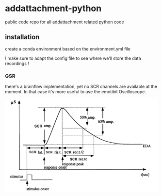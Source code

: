 # addattachment-python
public code repo for all addattachment related python code

## installation

create a conda environment based on the environment.yml file

! make sure to adapt the config file to see where we'll store the data recordings !


### GSR

there's a brainflow implementation, yet no SCR channels are available at the moment.
In that case it's more useful to use the emotibit Oscilloscope.

![scr to eda](./GSR/scr_to_eda.webp)